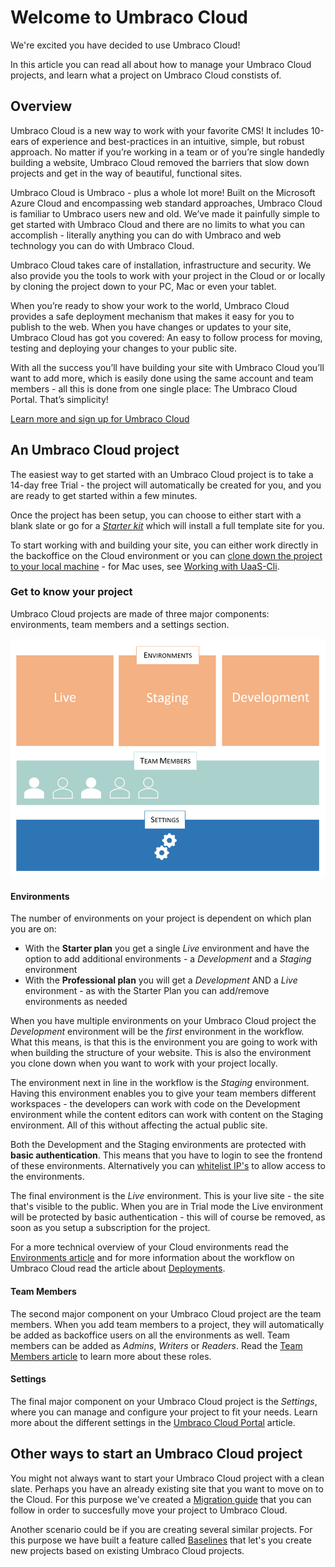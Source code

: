# Welcome to Umbraco Cloud
We're excited you have decided to use Umbraco Cloud!

In this article you can read all about how to manage your Umbraco Cloud projects, and learn what a project on Umbraco Cloud constists of.

## Overview
Umbraco Cloud is a new way to work with your favorite CMS! It includes 10-ears of experience and best-practices in an intuitive, simple, but robust approach. No matter if you’re working in a team or of you’re single handedly building a website, Umbraco Cloud removed the barriers that slow down projects and get in the way of beautiful, functional sites.

Umbraco Cloud is Umbraco - plus a whole lot more! Built on the Microsoft Azure Cloud and encompassing web standard approaches, Umbraco Cloud is familiar to Umbraco users new and old. We’ve made it painfully simple to get started with Umbraco Cloud and there are no limits to what you can accomplish - literally anything you can do with Umbraco and web technology you can do with Umbraco Cloud.

Umbraco Cloud takes care of installation, infrastructure and security. We also provide you the tools to work with your project in the Cloud or or locally by cloning the project down to your PC, Mac or even your tablet.

When you’re ready to show your work to the world, Umbraco Cloud provides a safe deployment mechanism that makes it easy for you to publish to the web. When you have changes or updates to your site, Umbraco Cloud has got you covered: An easy to follow process for moving, testing and deploying your changes to your public site. 

With all the success you’ll have building your site with Umbraco Cloud you’ll want to add more, which is easily done using the same account and team members - all this is done from one single place: The Umbraco Cloud Portal. That’s simplicity!

[Learn more and sign up for Umbraco Cloud](https://umbraco.com/cloud)

## An Umbraco Cloud project

The easiest way to get started with an Umbraco Cloud project is to take a 14-day free Trial - the project will automatically be created for you, and you are ready to get started within a few minutes.

Once the project has been setup, you can choose to either start with a blank slate or go for a [*Starter kit*](https://our.umbraco.org/Documentation/Tutorials/Starter-kit/Index/) which will install a full template site for you.

To start working with and building your site, you can either work directly in the backoffice on the Cloud environment or you can [clone down the project to your local machine](../set-up/working-locally) - for Mac uses, see [Working with UaaS-Cli](../Set-up/working-with-uaas-cli).

### Get to know your project

Umbraco Cloud projects are made of three major components: environments, team members and a settings section.

![Project overview](images/project-components.png)

#### Environments

The number of environments on your project is dependent on which plan you are on:

* With the **Starter plan** you get a single _Live_ environment and have the option to add additional environments - a _Development_ and a _Staging_ environment
* With the **Professional plan** you will get a _Development_ AND a _Live_ environment - as with the Starter Plan you can add/remove environments as needed

When you have multiple environments on your Umbraco Cloud project the *Development* environment will be the *first* environment in the workflow. What this means, is that this is the environment you are going to work with when building the structure of your website. This is also the environment you clone down when you want to work with your project locally.

The environment next in line in the workflow is the *Staging* environment. Having this environment enables you to give your team members different workspaces - the developers can work with code on the Development environment while the content editors can work with content on the Staging environment. All of this without affecting the actual public site.

Both the Development and the Staging environments are protected with **basic authentication**. This means that you have to login to see the frontend of these environments. Alternatively you can [whitelist IP's](the-umbraco-cloud-portal/#manage-ip-whitelist) to allow access to the environments.

The final environment is the *Live* environment. This is your live site - the site that's visible to the public. When you are in Trial mode the Live environment will be protected by basic authentication - this will of course be removed, as soon as you setup a subscription for the project.

For a more technical overview of your Cloud environments read the [Environments article](Environments) and for more information about the workflow on Umbraco Cloud read the article about [Deployments](../Deployment).

#### Team Members

The second major component on your Umbraco Cloud project are the team members. When you add team members to a project, they will automatically be added as backoffice users on all the environments as well. Team members can be added as *Admins*, *Writers* or *Readers*. Read the [Team Members article](../Set-up/Team-members) to learn more about these roles.

#### Settings

The final major component on your Umbraco Cloud project is the *Settings*, where you can manage and configure your project to fit your needs. Learn more about the different settings in the [Umbraco Cloud Portal](the-umbraco-cloud-portal) article.

## Other ways to start an Umbraco Cloud project

You might not always want to start your Umbraco Cloud project with a clean slate. Perhaps you have an already existing site that you want to move on to the Cloud. For this purpose we've created a [Migration guide](migrate-existing-site) that you can follow in order to succesfully move your project to Umbraco Cloud.

Another scenario could be if you are creating several similar projects. For this purpose we have built a feature called [Baselines](Baselines) that let's you create new projects based on existing Umbraco Cloud projects.